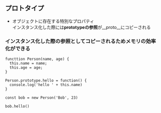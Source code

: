 ## プロトタイプ

- オブジェクトに存在する特別なプロパティ  
インスタンス化した際には**prototypeの参照**が__proto__にコピーされる

### インスタンス化した際の参照としてコピーされるためメモリの効率化ができる

    functtion Person(name, age) {
      this.name = name;
      this.age = age;
    }
    
    Person.prototype.hello = function() {
      console.log('hello ' + this.name)
    }
    
    const bob = new Person('Bob', 23)
    
    bob.hello()
